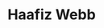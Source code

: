 ---
title: "Haafiz Webb"
position: "Guard"
height: "5'11"
image: "https://placehold.co/80x80/png"
bio: "Scoring guard with lethal 3-point Accuracy and fierce defender. Excellent work ethic and discipline to the game."
team: "17U"
--- 